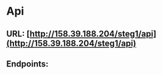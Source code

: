 # Api

## URL: [http://158.39.188.204/steg1/api](http://158.39.188.204/steg1/api)

## Endpoints:

<api-doc openapi-path="../specifications/api.yaml"></api-doc>



<!--
## UserController

### Overview

The `UsersController` class handles user-related API operations, specifically:

- `GET getAllUsers()`: Retrieve all users from the database.
- `POST createUser()`: Create a new user in the database.

---

### Method: `GET getAllUsers()`

#### Endpoint: `GET /api/index.php?route=users`
This endpoint retrieves all users from the `users` table and returns the data in JSON format.

#### Response Format:
The response is a JSON-encoded array of users, where each user is represented by the following keys:
- `user_id` (string): The user's unique ID.
- `email` (string): The user's email address.
- `user_type` (string): The user's type (e.g., 'student', 'admin').
- `created_at` (string): The date and time when the user was created in the database.

#### Example Response:
```json
[
    {
        "user_id": "1",
        "email": "tony@stark.com",
        "user_type": "student",
        "created_at": "2025-01-19 12:51:46"
    }
]
```

------------------------------------------------------------------------------------------------------------------------

### Method: `POST createUser()`

#### Endpoint: `POST /api/index.php?route=users`

#### Parameters:
- `email` (string): The user's email address (e.g., `tony@stark.com`).
- `password` (string): The user's password (e.g., `strongpassword123`).
- `user_type` (string): The type of user (e.g., `admin`, `user`).

#### Request Body Example:
```json
{
    "email": "tony@stark.com",
    "password": "strongpassword123",
    "user_type": "admin"
}
```
#### Response:

##### Example Success Response:
```json
{
    "status": "success",
    "message": "User created successfully",
    "user": {
        "email": "tony@stark.com",
        "user_type": "admin"
    }
}

```

##### Example Error Response:
```json
{
    "error": "Missing required fields: email, password, user_type"
}
```

-->







<!--

### Method: ``

#### Endpoint: ``


#### Response Format:

#### Example Response:
```json

```

#### Parameters:

#### Request Body Example:
```json

```

#### Response:

##### Example Success Response:
```json

```

##### Example Error Response:
```json

```


-->
